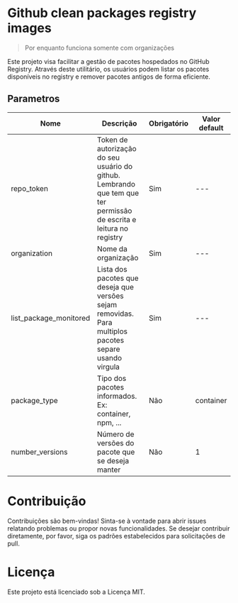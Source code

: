 # Github clean packages registry images

> Por enquanto funciona somente com organizações

Este projeto visa facilitar a gestão de pacotes hospedados no GitHub Registry. Através deste utilitário, os usuários podem listar os pacotes disponíveis no registry e remover pacotes antigos de forma eficiente.

## Parametros

| Nome | Descrição | Obrigatório | Valor default |
| --- | --- | --- | --- |
| repo_token | Token de autorização do seu usuário do github. Lembrando que tem que ter permissão de escrita e leitura no registry | Sim | --- |
| organization | Nome da organização | Sim | --- |
| list_package_monitored | Lista dos pacotes que deseja que versões sejam removidas. Para multiplos pacotes separe usando virgula | Sim | --- |
| package_type | Tipo dos pacotes informados. Ex: container, npm, ... | Não | container |
| number_versions | Número de versões do pacote que se deseja manter | Não | 1 |

# Contribuição
Contribuições são bem-vindas! Sinta-se à vontade para abrir issues relatando problemas ou propor novas funcionalidades. Se desejar contribuir diretamente, por favor, siga os padrões estabelecidos para solicitações de pull.

# Licença
Este projeto está licenciado sob a Licença MIT.
